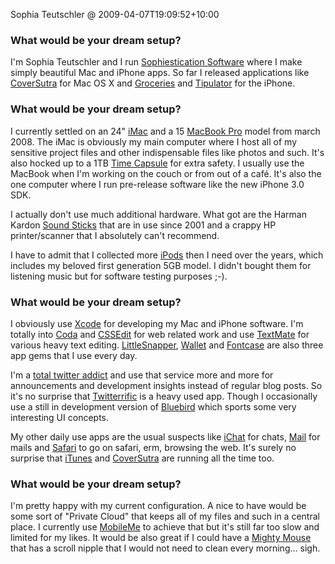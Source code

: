 Sophia Teutschler @ 2009-04-07T19:09:52+10:00

### What would be your dream setup?

I'm Sophia Teutschler and I run [Sophiestication Software](http://sophiestication.com "Sophia's software website.") where I make simply beautiful Mac and iPhone apps. So far I released applications like [CoverSutra][] for Mac OS X and [Groceries][] and [Tipulator][] for the iPhone.

### What would be your dream setup?

I currently settled on an 24" [iMac][] and a 15 [MacBook Pro][macbook-pro] model from march 2008. The iMac is obviously my main computer where I host all of my sensitive project files and other indispensable files like photos and such. It's also hocked up to a 1TB [Time Capsule][time-capsule] for extra safety. I usually use the MacBook when I'm working on the couch or from out of a café. It's also the one computer where I run pre-release software like the new iPhone 3.0 SDK.

I actually don't use much additional hardware. What got are the Harman Kardon [Sound Sticks][soundsticks] that are in use since 2001 and a crappy HP printer/scanner that I absolutely can't recommend.

I have to admit that I collected more [iPods][ipod] then I need over the years, which includes my beloved first generation 5GB model. I didn't bought them for listening music but for software testing purposes ;-).

### What would be your dream setup?

I obviously use [Xcode][] for developing my Mac and iPhone software. I'm totally into [Coda][] and [CSSEdit][] for web related work and use [TextMate][] for various heavy text editing. [LittleSnapper][], [Wallet][] and [Fontcase][] are also three app gems that I use every day. 

I'm a [total twitter addict](http://twitter.com/sophiestication "Sophia on Twitter.") and use that service more and more for announcements and development insights instead of regular blog posts. So it's no surprise that [Twitterrific][] is a heavy used app. Though I occasionally use a still in development version of [Bluebird][] which sports some very interesting UI concepts.

My other daily use apps are the usual suspects like [iChat][] for chats, [Mail][] for mails and [Safari][] to go on safari, erm, browsing the web. It's surely no surprise that [iTunes][] and [CoverSutra][] are running all the time too.

### What would be your dream setup?

I'm pretty happy with my current configuration. A nice to have would be some sort of "Private Cloud" that keeps all of my files and such in a central place. I currently use [MobileMe][mobile-me] to achieve that but it's still far too slow and limited for my likes. It would be also great if I could have a [Mighty Mouse][mighty-mouse] that has a scroll nipple that I would not need to clean every morning... sigh.

[coversutra]: http://www.coversutra.com/ "An iTunes controller for the Mac."
[groceries]: http://www.groceriesapp.com/ "A smart shopping list for the iPhone."
[tipulator]: http://www.tipulatorapp.com/ "A tipping calculator for the iPhone."
[imac]: http://www.apple.com/imac/ "The all-in-one Mac."
[macbook-pro]: http://www.apple.com/macbookpro/ "The popular Intel-based Mac laptop."
[time-capsule]: http://www.apple.com/timecapsule/ "A WiFi access point and backup system."
[soundsticks]: http://www.harmankardon.com/product_detail.aspx?Region=USA&amp;Country=US&amp;Language=ENG&amp;cat=MME&amp;prod=SOUNDSTICKSII&amp;sType=C "Swanky-looking computer speakers."
[ipod]: http://www.apple.com/ipod/ "The infamous music player."
[xcode]: http://developer.apple.com/technology/tools.html "An IDE for Mac developers."
[coda]: http://panic.com/coda/ "A single-window HTML/web tool."
[cssedit]: http://macrabbit.com/cssedit/ "A stylesheet editor for the Mac."
[textmate]: http://macromates.com/ "A very popular text editor for the Mac."
[littlesnapper]: http://www.realmacsoftware.com/littlesnapper/ "A screen capture and collection tool for the Mac."
[wallet]: http://www.acrylicapps.com/wallet/ "A secure data bucket application for the Mac."
[fontcase]: http://www.bohemiancoding.com/fontcase/ "A font management tool for the Mac."
[twitterrific]: http://iconfactory.com/software/twitterrific "A popular Twitter Mac client."
[bluebird]: http://www.bluebirdapp.com/ "A fresh Twitter client for the Mac."
[ichat]: http://www.apple.com/macosx/features/ichat.html "An AIM/Jabber client included with Mac OS X."
[mail]: http://www.apple.com/macosx/features/mail.html "The default Mac OS X mail client."
[safari]: http://www.apple.com/safari/ "A fast web browser."
[itunes]: http://www.apple.com/itunes/ "The infamous jukebox application."
[coversutra]: http://www.coversutra.com/ "An iTunes controller for the Mac."
[mobile-me]: http://www.me.com/ "An online 'cloud' service (mail, calendar, etc)."
[mighty-mouse]: http://www.apple.com/mightymouse/ "The wireless mouse with the nipple."
